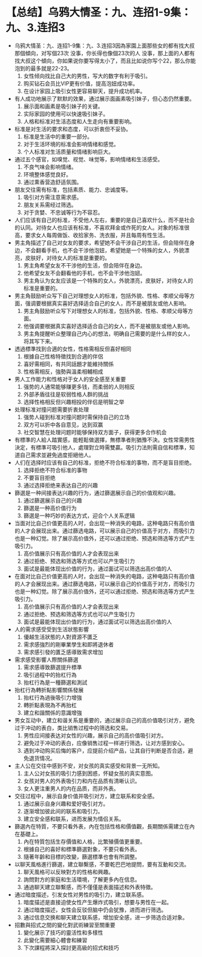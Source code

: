 # 【总结】乌鸦大情圣：九、连招1-9集：九、3.连招3

-   乌鸦大情圣：九、连招1-9集：九、3.连招3因為家園上面那些女的都有找大叔那個傾向，对写個23次 没事，你长得也像個23次的人 没事，那上面的人都有找大叔这个傾向，你如果说你要写得太小了，而且比如说你写个22，那么你能泡到的最多就是22-23。
    1.  女性倾向找比自己大的男性，写大的数字有利于吸引。
    2.  购买钻石会员比VIP更有价值，提高泡妞成功率。
    3.  在设计家园上吸引女性更容易聊天，提升成功机率。
-   有人成功地展示了默默的效果，通过展示面画素吸引妹子，但心态仍然重要。
    1.  展示面和画素是吸引妹子的关键。
    2.  实际家园的使用可以快速吸引妹子。
    3.  人格和标准对生活态度和人生走向有重要影响。
-   标准是对生活的要求和态度，可以折衷但不妥协。
    1.  标准是生活中的重要一部分。
    2.  对于生活环境的标准会影响情绪和感觉。
    3.  个人标准对生活质量和情绪影响巨大。
-   通过五个感官，如嗅觉、视觉、味觉等，影响情绪和生活感受。
    1.  不良气味会影响情绪。
    2.  环境整体感觉良好。
    3.  通过熏香营造舒适氛围。
-   朋友交往需有标准，包括素质、能力、忠诚度等。
    1.  吸引对方需注意需求感。
    2.  朋友关系需经过筛选。
    3.  对于贪婪、不忠诚等行为不容忍。
-   人们应该有自己的标准，不受他人左右，重要的是自己喜欢什么，而不是社会的认同。对待女人也应该有标准，不喜欢拜金或作死的女人。对象的标准很高，要求女人每周做饭、收拾家务、洗衣服，并且每周有性生活。
-   男主角描述了自己对女友的要求，希望她不会干涉自己的生活，但会陪伴在身边，不会翻看手机，也不会干涉他泡妞，希望她是一个特殊的女人，外貌漂亮，皮肤好，对待女人的标准是重要的。
    1.  男主角希望女友不干涉他的生活，但会陪伴在身边。
    2.  他希望女友不会翻看他的手机，也不会干涉他泡妞。
    3.  男主角认为女友应该是一个特殊的女人，外貌漂亮，皮肤好，对待女人的标准是重要的。
-   男主角鼓励听众写下自己对理想女人的标准，包括外貌、性格、孝顺父母等方面，强调要根据真实喜好选择适合自己的女人，而不是被朋友或他人影响。
    1.  男主角鼓励听众写下对理想女人的标准，包括外貌、性格、孝顺父母等方面。
    2.  他强调要根据真实喜好选择适合自己的女人，而不是被朋友或他人影响。
    3.  男主角提醒听众整理自己内心的想法，明确自己需要的是什么样的女人，将其写下来。
-   透過標準找到合適的女性，性格需相反但喜好相同
    1.  根據自己性格特徵找到合適的伴侶
    2.  喜好需相同，有共同話題才能維持關係
    3.  性格需相反，強勢與溫柔相輔相成
-   男人工作能力和性格对于女人的安全感至关重要
    1.  强势的人通常能够赚更多钱，而柔弱的人则相反
    2.  外部矛盾往往是软弱性格人群的挑战
    3.  选择性格相反但兴趣相投的伴侣是明智之举
-   处理标准对撞问题需要折衷处理
    1.  强势人碰到标准对撞问题时需保持自己的立场
    2.  双方可以折中各自意见，达到双赢
    3.  社交智慧在处理问题时能够保持双方面子，获得更多合作机会
-   有標準的人給人踏實感，能輕鬆做選擇，無標準者則猶豫不決。女性常需男性決定，有標準可吸引他人，處理對立時需雙贏。吸引力法則需自信和標準，知道自己需求並避免過度拒絕他人。
-   人们在选择时应该有自己的标准，拒绝不符合标准的事物，而不是盲目拒绝。
    1.  选择拒绝不符合标准的事物
    2.  不要盲目拒绝
    3.  通过选择拒绝来表达自己的兴趣
-   篩選是一种间接表达兴趣的行为，通过篩選展示自己的价值观和兴趣。
    1.  通过篩選展示自己的兴趣
    2.  篩選是一种高价值行为
    3.  篩選是一种巧妙的表达方式，迎合个人关系逻辑
-   当面对比自己价值更高的人时，会出现一种消失的电路，这种电路只有高价值的人才会展现出来。通过篩选电路，可以展示自己的价值高于对方，而吸引力也是一种幻觉。除了展示高价值外，还可以通过拒绝、预选和筛选等方式产生吸引力。
    1.  高价值展示只有高价值的人才会表现出来
    2.  通过拒绝、预选和筛选等方式也可以产生吸引力
    3.  面试是最能体现出价值的行为，通过面试可以筛选出高价值的人
-   在面对比自己价值更高的人时，会出现一种消失的电路，这种电路只有高价值的人才会展现出来。通过篩选电路，可以展示自己的价值高于对方，而吸引力也是一种幻觉。除了展示高价值外，还可以通过拒绝、预选和筛选等方式产生吸引力。
    1.  高价值展示只有高价值的人才会表现出来
    2.  通过拒绝、预选和筛选等方式也可以产生吸引力
    3.  面试是最能体现出价值的行为，通过面试可以筛选出高价值的人
-   人的需求感受受到生活狀態影響
    1.  優越生活狀態的人對資源不匱乏
    2.  需求感強烈的剛畢業學生和即將退休者
    3.  需求感引發的匱乏感導致需求增加
-   需求感受影響人際關係篩選
    1.  需求感導致篩選提升標準
    2.  吸引過程中的抬杠行為
    3.  抬杠行為是一種篩選和測試
-   抬杠行為轉折點影響關係發展
    1.  抬杠行為過後吸引力增強
    2.  轉折點表現為不再抬杠
    3.  建立和諧關係的意識增強
-   男女互动中，建立和谐关系是重要的，通过展示自己的高价值吸引对方，避免过于冲动的表白，类比销售过程中的筛选和交易。
    1.  男性应间接表达对女性的兴趣，展示自己的高价值吸引对方。
    2.  避免过于冲动的表白，应像销售过程一样进行筛选，让对方感到安心。
    3.  遇到冲动购买后悔的客户，应提前介绍产品，让其自行判断是否合适，避免退货情况。
-   主人公在交往中感到不安，对女孩的真实感受和背景一无所知。
    1.  主人公对女孩的吸引力感到困惑，怀疑女孩的真实意图。
    2.  女孩对男人的外表吸引力和内在品质有清晰认识。
    3.  女人更注重男人的内在品质，而非外表。
-   交往过程中，展示自身价值并吸引对方，建立联系和安全感。
    1.  通过展示自身兴趣和爱好吸引对方。
    2.  逐渐增加彼此间的联系和吸引力。
    3.  建立安全感和联系，进而发展为情侣关系。
-   篩選內在特質，不要只看外表，內在包括性格和價值觀，長期關係需建立在內在基礎上。
    1.  內在特質包括生存價值和人格，比繁殖價值更重要。
    2.  根據自己的喜好和標準篩選對象，不要只看外表。
    3.  隨著年齡和目標的改變，篩選標準也會有所調整。
-   以聊天風格進行篩選，建立聯繫感，不要乾巴巴地提問，要有互動和交流。
    1.  聊天風格可以反映對方的性格和興趣。
    2.  詢問對方的家庭和生活環境，了解更多內在信息。
    3.  通過聊天建立聯繫感，而不僅僅是表面描述和外表特徵。
-   通过暗度描述，引发女性对男性的吸引力，建立联系感。
    1.  暗度描述是直接迫使女性产生爆炸式吸引，想要与男性在一起。
    2.  通过暗度描述，女性会反驳但脑中仍会犹豫，进而进行筛选。
    3.  通过信息交换和聊天建立联系感，增加安全感，进一步筛选合适对象。
-   招數與招式之間的變化對武術練習至關重要
    1.  變化展示了技巧的靈活性和多樣性
    2.  此變化需要細心體會和練習
    3.  下次課程將深入探討更高級的招式和技巧
